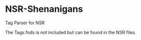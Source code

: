# NSR-Shenanigans
Tag Parser for NSR

The Tags.fods is not included but can be found in the NSR files.

